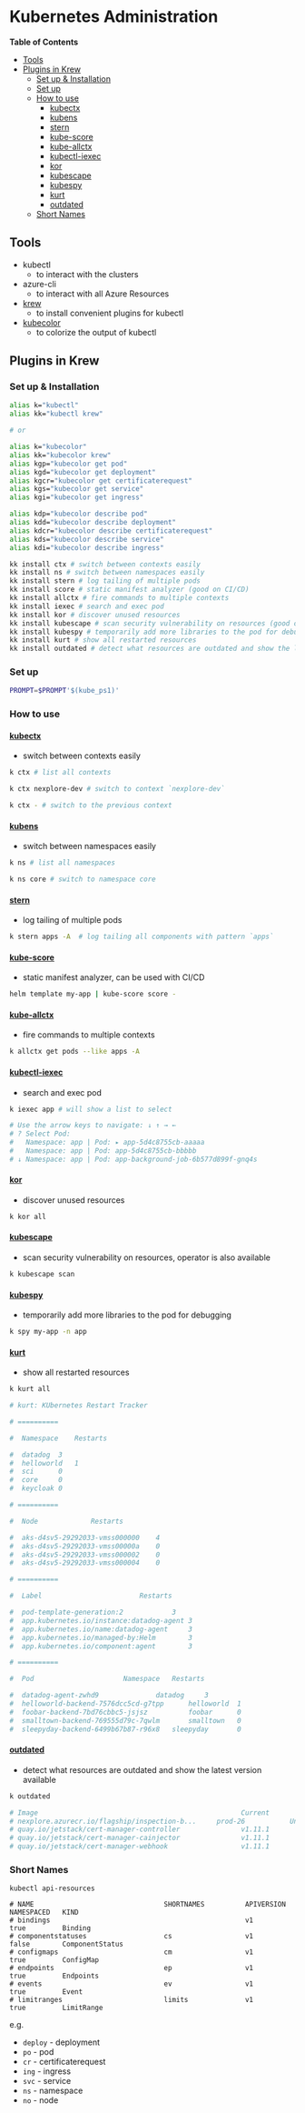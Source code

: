 # Kubernetes Administration <!-- omit in toc -->

**Table of Contents**

- [Tools](#tools)
- [Plugins in Krew](#plugins-in-krew)
  - [Set up \& Installation](#set-up--installation)
  - [Set up](#set-up)
  - [How to use](#how-to-use)
    - [kubectx](#kubectx)
    - [kubens](#kubens)
    - [stern](#stern)
    - [kube-score](#kube-score)
    - [kube-allctx](#kube-allctx)
    - [kubectl-iexec](#kubectl-iexec)
    - [kor](#kor)
    - [kubescape](#kubescape)
    - [kubespy](#kubespy)
    - [kurt](#kurt)
    - [outdated](#outdated)
  - [Short Names](#short-names)

## Tools

- kubectl
  - to interact with the clusters
- azure-cli
  - to interact with all Azure Resources
- [krew](https://github.com/kubernetes-sigs/krew "https://github.com/kubernetes-sigs/krew")
  - to install convenient plugins for kubectl
- [kubecolor](https://kubecolor.github.io "https://kubecolor.github.io")
  - to colorize the output of kubectl

## Plugins in Krew

### Set up & Installation

```bash
alias k="kubectl"
alias kk="kubectl krew"

# or

alias k="kubecolor"
alias kk="kubecolor krew"
alias kgp="kubecolor get pod"
alias kgd="kubecolor get deployment"
alias kgcr="kubecolor get certificaterequest"
alias kgs="kubecolor get service"
alias kgi="kubecolor get ingress"

alias kdp="kubecolor describe pod"
alias kdd="kubecolor describe deployment"
alias kdcr="kubecolor describe certificaterequest"
alias kds="kubecolor describe service"
alias kdi="kubecolor describe ingress"

kk install ctx # switch between contexts easily
kk install ns # switch between namespaces easily
kk install stern # log tailing of multiple pods
kk install score # static manifest analyzer (good on CI/CD)
kk install allctx # fire commands to multiple contexts
kk install iexec # search and exec pod
kk install kor # discover unused resources
kk install kubescape # scan security vulnerability on resources (good on CI/CD)
kk install kubespy # temporarily add more libraries to the pod for debugging
kk install kurt # show all restarted resources
kk install outdated # detect what resources are outdated and show the latest version available
```

### Set up

```bash
PROMPT=$PROMPT'$(kube_ps1)'
```

### How to use

#### [kubectx](https://github.com/ahmetb/kubectx "https://github.com/ahmetb/kubectx")

- switch between contexts easily

```bash
k ctx # list all contexts
```

```bash
k ctx nexplore-dev # switch to context `nexplore-dev`
```

```bash
k ctx - # switch to the previous context
```

#### [kubens](https://github.com/ahmetb/kubectx "https://github.com/ahmetb/kubectx")

- switch between namespaces easily

```bash
k ns # list all namespaces
```

```bash
k ns core # switch to namespace core
```

#### [stern](https://github.com/rancher/stern "https://github.com/rancher/stern")

- log tailing of multiple pods

```bash
k stern apps -A  # log tailing all components with pattern `apps`
```

#### [kube-score](https://github.com/zegl/kube-score "https://github.com/zegl/kube-score")

- static manifest analyzer, can be used with CI/CD

```bash
helm template my-app | kube-score score -
```

#### [kube-allctx](https://github.com/onatm/kubectl-allctx "https://github.com/onatm/kubectl-allctx")

- fire commands to multiple contexts

```bash
k allctx get pods --like apps -A
```

#### [kubectl-iexec](https://github.com/gabeduke/kubectl-iexec "https://github.com/gabeduke/kubectl-iexec")

- search and exec pod

```bash
k iexec app # will show a list to select

# Use the arrow keys to navigate: ↓ ↑ → ←
# ? Select Pod:
#   Namespace: app | Pod: ▸ app-5d4c8755cb-aaaaa
#   Namespace: app | Pod: app-5d4c8755cb-bbbbb
# ↓ Namespace: app | Pod: app-background-job-6b577d899f-gnq4s
```

#### [kor](https://github.com/yonahd/kor "https://github.com/yonahd/kor")

- discover unused resources

```bash
k kor all
```

#### [kubescape](https://github.com/kubescape/kubescape "https://github.com/kubescape/kubescape")

- scan security vulnerability on resources, operator is also available

```bash
k kubescape scan
```

#### [kubespy](https://github.com/huazhihao/kubespy "https://github.com/huazhihao/kubespy")

- temporarily add more libraries to the pod for debugging

```bash
k spy my-app -n app
```

#### [kurt](https://github.com/soraro/kurt "https://github.com/soraro/kurt")

- show all restarted resources

```bash
k kurt all

# kurt: KUbernetes Restart Tracker

# ==========

#  Namespace	Restarts

#  datadog	3
#  helloworld	1
#  sci		0
#  core		0
#  keycloak	0

# ==========

#  Node				Restarts

#  aks-d4sv5-29292033-vmss000000	4
#  aks-d4sv5-29292033-vmss00000a	0
#  aks-d4sv5-29292033-vmss000002	0
#  aks-d4sv5-29292033-vmss000004	0

# ==========

#  Label						Restarts

#  pod-template-generation:2			3
#  app.kubernetes.io/instance:datadog-agent	3
#  app.kubernetes.io/name:datadog-agent		3
#  app.kubernetes.io/managed-by:Helm		3
#  app.kubernetes.io/component:agent		3

# ==========

#  Pod						Namespace	Restarts

#  datadog-agent-zwhd9				datadog		3
#  helloworld-backend-7576dcc5cd-g7tpp		helloworld	1
#  foobar-backend-7bd76cbbc5-jsjsz			foobar		0
#  smalltown-backend-769555d79c-7qwlm		smalltown	0
#  sleepyday-backend-6499b67b87-r96x8	sleepyday		0
```

#### [outdated](https://github.com/replicatedhq/outdated "https://github.com/replicatedhq/outdated")

- detect what resources are outdated and show the latest version available

```bash
k outdated

# Image                                                  Current               Latest               Behind
# nexplore.azurecr.io/flagship/inspection-b...     prod-26           Unable to get image data
# quay.io/jetstack/cert-manager-controller               v1.11.1               4.0.0-c875c7         3
# quay.io/jetstack/cert-manager-cainjector               v1.11.1               4.0.0-f67c80         3
# quay.io/jetstack/cert-manager-webhook                  v1.11.1               4.0.0-c875c7         3
```

### Short Names

```shell
kubectl api-resources

# NAME                                SHORTNAMES          APIVERSION                             NAMESPACED   KIND
# bindings                                                v1                                     true         Binding
# componentstatuses                   cs                  v1                                     false        ComponentStatus
# configmaps                          cm                  v1                                     true         ConfigMap
# endpoints                           ep                  v1                                     true         Endpoints
# events                              ev                  v1                                     true         Event
# limitranges                         limits              v1                                     true         LimitRange
```

e.g.

- `deploy` - deployment
- `po` - pod
- `cr` - certificaterequest
- `ing` - ingress
- `svc` - service
- `ns` - namespace
- `no` - node
